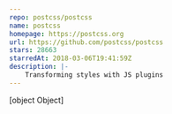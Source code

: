 ```yaml
---
repo: postcss/postcss
name: postcss
homepage: https://postcss.org
url: https://github.com/postcss/postcss
stars: 28663
starredAt: 2018-03-06T19:41:59Z
description: |-
    Transforming styles with JS plugins
---
```


[object Object]

